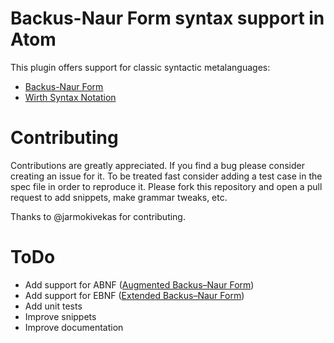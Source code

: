 # Backus-Naur Form syntax support in Atom

This plugin offers support for classic syntactic metalanguages:

  * [Backus-Naur Form](http://en.wikipedia.org/wiki/Backus–Naur_Form)
  * [Wirth Syntax Notation](https://en.wikipedia.org/wiki/Wirth_syntax_notation)

# Contributing

Contributions are greatly appreciated.
If you find a bug please consider creating an issue for it. To be treated fast consider adding a test case in the spec file in order to reproduce it.
Please fork this repository and open a pull request to add snippets, make grammar tweaks, etc.

Thanks to @jarmokivekas for contributing.

# ToDo

  * Add support for ABNF ([Augmented Backus–Naur Form](https://tools.ietf.org/html/rfc5234))
  * Add support for EBNF ([Extended Backus–Naur Form](http://standards.iso.org/ittf/PubliclyAvailableStandards/s026153_ISO_IEC_14977_1996%28E%29.zip))
  * Add unit tests
  * Improve snippets
  * Improve documentation
